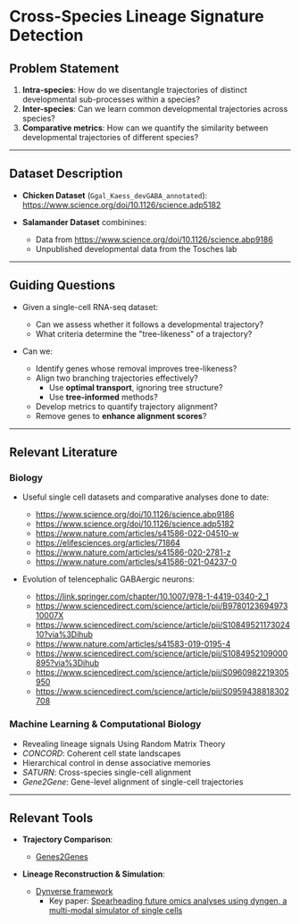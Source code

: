 # Cross-Species Lineage Signature Detection

## Problem Statement

1. **Intra-species**: How do we disentangle trajectories of distinct developmental sub-processes within a species?
2. **Inter-species**: Can we learn common developmental trajectories across species?
3. **Comparative metrics**: How can we quantify the similarity between developmental trajectories of different species?

---

## Dataset Description

- **Chicken Dataset** (`Ggal_Kaess_devGABA_annotated`):   
  https://www.science.org/doi/10.1126/science.adp5182

- **Salamander Dataset** combinines:
  - Data from https://www.science.org/doi/10.1126/science.abp9186
  - Unpublished developmental data from the Tosches lab
---

## Guiding Questions

- Given a single-cell RNA-seq dataset:
  - Can we assess whether it follows a developmental trajectory?
  - What criteria determine the "tree-likeness" of a trajectory?
  
- Can we:
  - Identify genes whose removal improves tree-likeness?
  - Align two branching trajectories effectively?
    - Use **optimal transport**, ignoring tree structure?
    - Use **tree-informed** methods?
  - Develop metrics to quantify trajectory alignment?
  - Remove genes to **enhance alignment scores**?

---

## Relevant Literature

### Biology
- Useful single cell datasets and comparative analyses done to date:
  - https://www.science.org/doi/10.1126/science.abp9186
  - https://www.science.org/doi/10.1126/science.adp5182
  - https://www.nature.com/articles/s41586-022-04510-w
  - https://elifesciences.org/articles/71864
  - https://www.nature.com/articles/s41586-020-2781-z
  - https://www.nature.com/articles/s41586-021-04237-0

- Evolution of telencephalic GABAergic neurons:
  - https://link.springer.com/chapter/10.1007/978-1-4419-0340-2_1
  - https://www.sciencedirect.com/science/article/pii/B978012369497310007X
  - https://www.sciencedirect.com/science/article/pii/S1084952117302410?via%3Dihub
  - https://www.nature.com/articles/s41583-019-0195-4
  - https://www.sciencedirect.com/science/article/pii/S1084952109000895?via%3Dihub
  - https://www.sciencedirect.com/science/article/pii/S0960982219305950
  - https://www.sciencedirect.com/science/article/pii/S0959438818302708

### Machine Learning & Computational Biology
- Revealing lineage signals Using Random Matrix Theory
- *CONCORD*: Coherent cell state landscapes
- Hierarchical control in dense associative memories
- *SATURN*: Cross-species single-cell alignment
- *Gene2Gene*: Gene-level alignment of single-cell trajectories

---

## Relevant Tools

- **Trajectory Comparison**:
  - [Genes2Genes](https://github.com)

- **Lineage Reconstruction & Simulation**:
  - [Dynverse framework](https://github.com/dynverse)
    - Key paper: [Spearheading future omics analyses using dyngen, a multi-modal simulator of single cells](https://www.nature.com/articles/s41467-021-24152-2)
